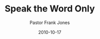 ---
lunr: "true"
title: "Speak the Word Only"
author: "Pastor Frank Jones"
postDate: "10-17-2010"
date: 2010-10-17
category: "sermons"
slug: "2010/10/SpeakTheWordOnly"
icon: microphone
audioLink: "SpeakTheWordOnly"
tags: [speak, word, authority]
mp3: "SpeakTheWordOnly/10172010.mp3"
ogg: "SpeakTheWordOnly/10172010.ogg"
linkurl: "https://archive.org/download/SpeakTheWordOnly/SpeakTheWordOnly_files.xml"
ipath: "https://archive.org/download/SpeakTheWordOnly/10172010.mp3"
layout: sermon.html
---